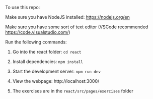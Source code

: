 To use this repo:

Make sure you have NodeJS installed: https://nodejs.org/en

Make sure you have some sort of text editor (VSCode recommended https://code.visualstudio.com/)

Run the following commands:

1. Go into the react folder:
   `cd react`

2. Install dependencies:
   `npm install`

3. Start the development server:
   `npm run dev`

4. View the webpage:
   http://localhost:3000/

5. The exercises are in the `react/src/pages/exercises` folder
